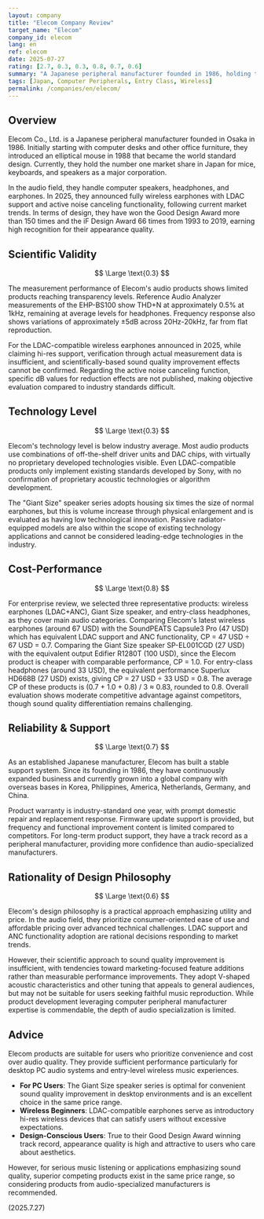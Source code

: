 ```yaml
---
layout: company
title: "Elecom Company Review"
target_name: "Elecom"
company_id: elecom
lang: en
ref: elecom
date: 2025-07-27
rating: [2.7, 0.3, 0.3, 0.8, 0.7, 0.6]
summary: "A Japanese peripheral manufacturer founded in 1986, holding the top domestic market share for mice and keyboards. In the audio field, they primarily develop computer speakers and entry-class earphones, but with limited measurement performance and technological innovation. While they have launched products including LDAC-compatible wireless earphones, their competitive advantage is low compared to similar price range products, and they tend to lack technical depth compared to audio-specialized manufacturers."
tags: [Japan, Computer Peripherals, Entry Class, Wireless]
permalink: /companies/en/elecom/
---
```


## Overview

Elecom Co., Ltd. is a Japanese peripheral manufacturer founded in Osaka in 1986. Initially starting with computer desks and other office furniture, they introduced an elliptical mouse in 1988 that became the world standard design. Currently, they hold the number one market share in Japan for mice, keyboards, and speakers as a major corporation.

In the audio field, they handle computer speakers, headphones, and earphones. In 2025, they announced fully wireless earphones with LDAC support and active noise canceling functionality, following current market trends. In terms of design, they have won the Good Design Award more than 150 times and the iF Design Award 66 times from 1993 to 2019, earning high recognition for their appearance quality.

## Scientific Validity

$$ \Large \text{0.3} $$

The measurement performance of Elecom's audio products shows limited products reaching transparency levels. Reference Audio Analyzer measurements of the EHP-BS100 show THD+N at approximately 0.5% at 1kHz, remaining at average levels for headphones. Frequency response also shows variations of approximately ±5dB across 20Hz-20kHz, far from flat reproduction.

For the LDAC-compatible wireless earphones announced in 2025, while claiming hi-res support, verification through actual measurement data is insufficient, and scientifically-based sound quality improvement effects cannot be confirmed. Regarding the active noise canceling function, specific dB values for reduction effects are not published, making objective evaluation compared to industry standards difficult.

## Technology Level

$$ \Large \text{0.3} $$

Elecom's technology level is below industry average. Most audio products use combinations of off-the-shelf driver units and DAC chips, with virtually no proprietary developed technologies visible. Even LDAC-compatible products only implement existing standards developed by Sony, with no confirmation of proprietary acoustic technologies or algorithm development.

The "Giant Size" speaker series adopts housing six times the size of normal earphones, but this is volume increase through physical enlargement and is evaluated as having low technological innovation. Passive radiator-equipped models are also within the scope of existing technology applications and cannot be considered leading-edge technologies in the industry.

## Cost-Performance

$$ \Large \text{0.8} $$

For enterprise review, we selected three representative products: wireless earphones (LDAC+ANC), Giant Size speaker, and entry-class headphones, as they cover main audio categories. Comparing Elecom's latest wireless earphones (around 67 USD) with the SoundPEATS Capsule3 Pro (47 USD) which has equivalent LDAC support and ANC functionality, CP = 47 USD ÷ 67 USD = 0.7. Comparing the Giant Size speaker SP-EL001CGD (27 USD) with the equivalent output Edifier R1280T (100 USD), since the Elecom product is cheaper with comparable performance, CP = 1.0. For entry-class headphones (around 33 USD), the equivalent performance Superlux HD668B (27 USD) exists, giving CP = 27 USD ÷ 33 USD = 0.8. The average CP of these products is (0.7 + 1.0 + 0.8) / 3 ≈ 0.83, rounded to 0.8. Overall evaluation shows moderate competitive advantage against competitors, though sound quality differentiation remains challenging.

## Reliability & Support

$$ \Large \text{0.7} $$

As an established Japanese manufacturer, Elecom has built a stable support system. Since its founding in 1986, they have continuously expanded business and currently grown into a global company with overseas bases in Korea, Philippines, America, Netherlands, Germany, and China.

Product warranty is industry-standard one year, with prompt domestic repair and replacement response. Firmware update support is provided, but frequency and functional improvement content is limited compared to competitors. For long-term product support, they have a track record as a peripheral manufacturer, providing more confidence than audio-specialized manufacturers.

## Rationality of Design Philosophy

$$ \Large \text{0.6} $$

Elecom's design philosophy is a practical approach emphasizing utility and price. In the audio field, they prioritize consumer-oriented ease of use and affordable pricing over advanced technical challenges. LDAC support and ANC functionality adoption are rational decisions responding to market trends.

However, their scientific approach to sound quality improvement is insufficient, with tendencies toward marketing-focused feature additions rather than measurable performance improvements. They adopt V-shaped acoustic characteristics and other tuning that appeals to general audiences, but may not be suitable for users seeking faithful music reproduction. While product development leveraging computer peripheral manufacturer expertise is commendable, the depth of audio specialization is limited.

## Advice

Elecom products are suitable for users who prioritize convenience and cost over audio quality. They provide sufficient performance particularly for desktop PC audio systems and entry-level wireless music experiences.

- **For PC Users**: The Giant Size speaker series is optimal for convenient sound quality improvement in desktop environments and is an excellent choice in the same price range.
- **Wireless Beginners**: LDAC-compatible earphones serve as introductory hi-res wireless devices that can satisfy users without excessive expectations.
- **Design-Conscious Users**: True to their Good Design Award winning track record, appearance quality is high and attractive to users who care about aesthetics.

However, for serious music listening or applications emphasizing sound quality, superior competing products exist in the same price range, so considering products from audio-specialized manufacturers is recommended.

(2025.7.27)
